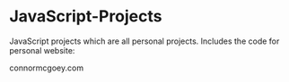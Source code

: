 # JavaScript-Projects
JavaScript projects which are all personal projects. Includes the code for personal website:

connormcgoey.com
